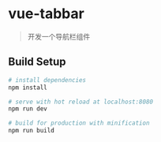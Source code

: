 # vue-tabbar

> 开发一个导航栏组件

## Build Setup

``` bash
# install dependencies
npm install

# serve with hot reload at localhost:8080
npm run dev

# build for production with minification
npm run build
```
